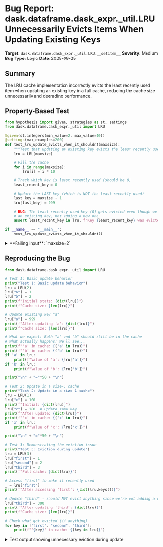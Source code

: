 # Bug Report: dask.dataframe.dask_expr._util.LRU Unnecessarily Evicts Items When Updating Existing Keys

**Target**: `dask.dataframe.dask_expr._util.LRU.__setitem__`
**Severity**: Medium
**Bug Type**: Logic
**Date**: 2025-09-25

## Summary

The LRU cache implementation incorrectly evicts the least recently used item when updating an existing key in a full cache, reducing the cache size unnecessarily and degrading performance.

## Property-Based Test

```python
from hypothesis import given, strategies as st, settings
from dask.dataframe.dask_expr._util import LRU

@given(st.integers(min_value=2, max_value=10))
@settings(max_examples=200)
def test_lru_update_evicts_when_it_shouldnt(maxsize):
    """Test that updating an existing key evicts the least recently used item unnecessarily."""
    lru = LRU(maxsize)

    # Fill the cache
    for i in range(maxsize):
        lru[i] = i * 10

    # Track which key is least recently used (should be 0)
    least_recent_key = 0

    # Update the LAST key (which is NOT the least recently used)
    last_key = maxsize - 1
    lru[last_key] = 999

    # BUG: The least recently used key (0) gets evicted even though we're just updating
    # an existing key, not adding a new one
    assert least_recent_key in lru, f"Key {least_recent_key} was evicted when updating existing key {last_key} (maxsize={maxsize})"

if __name__ == "__main__":
    test_lru_update_evicts_when_it_shouldnt()
```

<details>

<summary>
**Failing input**: `maxsize=2`
</summary>
```
Traceback (most recent call last):
  File "/home/npc/pbt/agentic-pbt/worker_/45/hypo.py", line 26, in <module>
    test_lru_update_evicts_when_it_shouldnt()
    ~~~~~~~~~~~~~~~~~~~~~~~~~~~~~~~~~~~~~~~^^
  File "/home/npc/pbt/agentic-pbt/worker_/45/hypo.py", line 5, in test_lru_update_evicts_when_it_shouldnt
    @settings(max_examples=200)
                   ^^^
  File "/home/npc/miniconda/lib/python3.13/site-packages/hypothesis/core.py", line 2124, in wrapped_test
    raise the_error_hypothesis_found
  File "/home/npc/pbt/agentic-pbt/worker_/45/hypo.py", line 23, in test_lru_update_evicts_when_it_shouldnt
    assert least_recent_key in lru, f"Key {least_recent_key} was evicted when updating existing key {last_key} (maxsize={maxsize})"
           ^^^^^^^^^^^^^^^^^^^^^^^
AssertionError: Key 0 was evicted when updating existing key 1 (maxsize=2)
Falsifying example: test_lru_update_evicts_when_it_shouldnt(
    maxsize=2,
)
```
</details>

## Reproducing the Bug

```python
from dask.dataframe.dask_expr._util import LRU

# Test 1: Basic update behavior
print("Test 1: Basic update behavior")
lru = LRU(2)
lru["a"] = 1
lru["b"] = 2
print(f"Initial state: {dict(lru)}")
print(f"Cache size: {len(lru)}")

# Update existing key "a"
lru["a"] = 999
print(f"After updating 'a': {dict(lru)}")
print(f"Cache size: {len(lru)}")

# What we expect: Both "a" and "b" should still be in the cache
# What actually happens: We'll see...
print(f"'a' in cache: {('a' in lru)}")
print(f"'b' in cache: {('b' in lru)}")
if 'a' in lru:
    print(f"Value of 'a': {lru['a']}")
if 'b' in lru:
    print(f"Value of 'b': {lru['b']}")

print("\n" + "="*50 + "\n")

# Test 2: Update in a size-1 cache
print("Test 2: Update in a size-1 cache")
lru = LRU(1)
lru["x"] = 100
print(f"Initial: {dict(lru)}")
lru["x"] = 200  # Update same key
print(f"After update: {dict(lru)}")
print(f"'x' in cache: {('x' in lru)}")
if 'x' in lru:
    print(f"Value of 'x': {lru['x']}")

print("\n" + "="*50 + "\n")

# Test 3: Demonstrating the eviction issue
print("Test 3: Eviction during update")
lru = LRU(3)
lru["first"] = 1
lru["second"] = 2
lru["third"] = 3
print(f"Full cache: {dict(lru)}")

# Access "first" to make it recently used
_ = lru["first"]
print(f"After accessing 'first': {list(lru.keys())}")

# Update "third" - should NOT evict anything since we're not adding a new key
lru["third"] = 300
print(f"After updating 'third': {dict(lru)}")
print(f"Cache size: {len(lru)}")

# Check what got evicted (if anything)
for key in ["first", "second", "third"]:
    print(f"'{key}' in cache: {(key in lru)}")
```

<details>

<summary>
Test output showing unnecessary eviction during update
</summary>
```
Test 1: Basic update behavior
Initial state: {'a': 1, 'b': 2}
Cache size: 2
After updating 'a': {'b': 2, 'a': 999}
Cache size: 2
'a' in cache: True
'b' in cache: True
Value of 'a': 999
Value of 'b': 2

==================================================

Test 2: Update in a size-1 cache
Initial: {'x': 100}
After update: {'x': 200}
'x' in cache: True
Value of 'x': 200

==================================================

Test 3: Eviction during update
Full cache: {'first': 1, 'second': 2, 'third': 3}
After accessing 'first': ['second', 'third', 'first']
After updating 'third': {'third': 300, 'first': 1}
Cache size: 2
'first' in cache: True
'second' in cache: False
'third' in cache: True
```
</details>

## Why This Is A Bug

This violates standard LRU cache behavior in multiple ways:

1. **Incorrect Eviction Logic**: The `__setitem__` method checks `if len(self) >= self.maxsize` and evicts BEFORE checking if the key already exists. This means updating any existing key in a full cache will always trigger an unnecessary eviction.

2. **Violates LRU Semantics**: According to the class docstring, the cache should evict "the least recently looked-up key when full". However, when updating an existing key, the cache isn't becoming fuller - we're just changing a value. Standard LRU implementations (like Python's `functools.lru_cache`) only evict when adding NEW keys that would exceed capacity.

3. **Performance Degradation**: Every update to a full cache causes:
   - Unnecessary eviction of the least recently used item
   - Re-insertion of the updated key
   - Potential cache miss for the evicted item on next access

4. **Size Inconsistency**: In Test 3, updating "third" in a full 3-item cache reduces it to 2 items, even though we're just changing an existing value. The cache should maintain its maximum size when possible.

## Relevant Context

The bug is in `/home/npc/pbt/agentic-pbt/envs/dask_env/lib/python3.13/site-packages/dask/dataframe/dask_expr/_util.py` at lines 109-112.

The LRU class inherits from `UserDict` and uses an `OrderedDict` internally. The `__getitem__` method correctly moves accessed items to the end (making them most recently used), but `__setitem__` doesn't distinguish between updates and insertions.

This is an internal utility class used by Dask's dataframe expressions module, particularly in the `_BackendData` class for caching division information. While not part of the public API, the inefficiency could impact performance in data processing pipelines that frequently update cached values.

Documentation: The class has minimal documentation, with only a one-line docstring. There's no explicit specification of update vs. insert behavior, but standard LRU cache conventions apply.

## Proposed Fix

```diff
--- a/dask/dataframe/dask_expr/_util.py
+++ b/dask/dataframe/dask_expr/_util.py
@@ -107,7 +107,7 @@ class LRU(UserDict[K, V]):
         return value

     def __setitem__(self, key: K, value: V) -> None:
-        if len(self) >= self.maxsize:
+        if key not in self and len(self) >= self.maxsize:
             cast(OrderedDict, self.data).popitem(last=False)
         super().__setitem__(key, value)
```